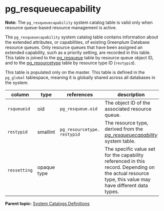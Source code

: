 # pg\_resqueuecapability 

**Note:** The `pg_resqueuecapability` system catalog table is valid only when resource queue-based resource management is active.

The `pg_resqueuecapability` system catalog table contains information about the extended attributes, or capabilities, of existing Greenplum Database resource queues. Only resource queues that have been assigned an extended capability, such as a priority setting, are recorded in this table. This table is joined to the [pg\_resqueue](pg_resqueue.html) table by resource queue object ID, and to the [pg\_resourcetype](pg_resourcetype.html) table by resource type ID \(`restypid`\).

This table is populated only on the master. This table is defined in the `pg_global` tablespace, meaning it is globally shared across all databases in the system.

|column|type|references|description|
|------|----|----------|-----------|
|`rsqueueid`|oid|`pg_resqueue.oid`|The object ID of the associated resource queue.|
|`restypid`|smallint|`pg_resourcetype. restypid`|The resource type, derived from the *[pg\_resqueuecapability](pg_resourcetype.html)* system table.|
|`ressetting`|opaque type| |The specific value set for the capability referenced in this record. Depending on the actual resource type, this value may have different data types.|

**Parent topic:** [System Catalogs Definitions](../system_catalogs/catalog_ref-html.html)

